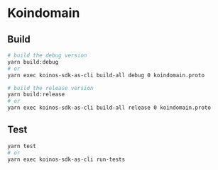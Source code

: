 # Koindomain

## Build
```sh
# build the debug version
yarn build:debug
# or
yarn exec koinos-sdk-as-cli build-all debug 0 koindomain.proto 

# build the release version
yarn build:release
# or
yarn exec koinos-sdk-as-cli build-all release 0 koindomain.proto 
```

## Test
```sh
yarn test
# or
yarn exec koinos-sdk-as-cli run-tests
```
